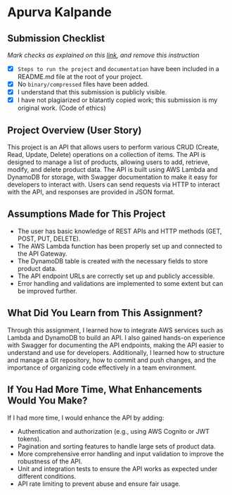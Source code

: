 # Apurva Kalpande

## Submission Checklist
*Mark checks as explained on this [link](https://docs.github.com/en/free-pro-team@latest/github/managing-your-work-on-github/about-task-lists#creating-task-lists), and remove this instruction*

- [x] `Steps to run the project` and `documentation` have been included in a README.md file at the root of your project.
- [x] No `binary/compressed` files have been added.
- [x] I understand that this submission is publicly visible.
- [x] I have not plagiarized or blatantly copied work; this submission is my original work. (Code of ethics)

## Project Overview (User Story)
This project is an API that allows users to perform various CRUD (Create, Read, Update, Delete) operations on a collection of items. The API is designed to manage a list of products, allowing users to add, retrieve, modify, and delete product data. The API is built using AWS Lambda and DynamoDB for storage, with Swagger documentation to make it easy for developers to interact with. Users can send requests via HTTP to interact with the API, and responses are provided in JSON format.

## Assumptions Made for This Project
- The user has basic knowledge of REST APIs and HTTP methods (GET, POST, PUT, DELETE).
- The AWS Lambda function has been properly set up and connected to the API Gateway.
- The DynamoDB table is created with the necessary fields to store product data.
- The API endpoint URLs are correctly set up and publicly accessible.
- Error handling and validations are implemented to some extent but can be improved further.

## What Did You Learn from This Assignment?
Through this assignment, I learned how to integrate AWS services such as Lambda and DynamoDB to build an API. I also gained hands-on experience with Swagger for documenting the API endpoints, making the API easier to understand and use for developers. Additionally, I learned how to structure and manage a Git repository, how to commit and push changes, and the importance of organizing code effectively in a team environment.

## If You Had More Time, What Enhancements Would You Make?
If I had more time, I would enhance the API by adding:
- Authentication and authorization (e.g., using AWS Cognito or JWT tokens).
- Pagination and sorting features to handle large sets of product data.
- More comprehensive error handling and input validation to improve the robustness of the API.
- Unit and integration tests to ensure the API works as expected under different conditions.
- API rate limiting to prevent abuse and ensure fair usage.
